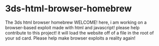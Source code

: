 # 3ds-html-browser-homebrew
The 3ds html browser homebrew
WELCOME! here, i am working on a browser-based exploit made with html and javascript! please help contribute to this project! it will load the website off of a file in the root of your sd card.
Please help make browser exploits a reality again!
